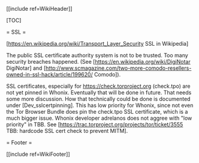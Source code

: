 [[include ref=WikiHeader]]

[TOC]

= SSL =

[https://en.wikipedia.org/wiki/Transport_Layer_Security SSL in Wikipedia]

The public SSL certificate authority system is not to be trusted. Too many security breaches happened. (See [https://en.wikipedia.org/wiki/DigiNotar DigiNotar] and [http://www.scmagazine.com/two-more-comodo-resellers-owned-in-ssl-hack/article/199620/ Comodo]).

SSL certificates, especially for https://check.torproject.org (check.tpo) are not yet pinned in Whonix. Eventually that will be done in future. That needs some more discussion. How that technically could be done is documented under [Dev_sslcertpinning]. This has low priority for Whonix, since not even the Tor Browser Bundle does pin the check.tpo SSL certificate, which is a much bigger issue. Whonix developer adrelanos does not aggree with &quot;low priority&quot; in TBB. See [https://trac.torproject.org/projects/tor/ticket/3555 TBB: hardcode SSL cert check to prevent MITM].

= Footer =

[[include ref=WikiFooter]]


